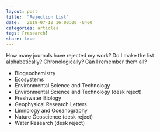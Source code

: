```yaml
---
layout: post
title:  "Rejection List"
date:   2018-07-10 16:00:00 -0400
categories: articles
tags: [research]
share: true
---
```


How many journals have rejected my work? Do I make the list alphabetically? Chronologically? Can I remember them all?

* Biogeochemistry
* Ecosystems
* Environmental Science and Technology
* Environmental Science and Technology (desk reject)
* Freshwater Biology
* Geophysical Research Letters
* Limnology and Oceanography
* Nature Geoscience (desk reject)
* Water Research (desk reject)

